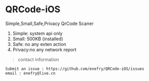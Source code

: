# QRCode-iOS

Simple,Small,Safe,Privacy QrCode Scaner

1. Simple: system api only
2. Small:  500KB (installed)
3. Safe:   no any exten action
4. Privacy:no any network report



> contact information
```
Submit an issue : https://github.com/enefry/QRCode-iOS/issues
email : enefry@live.cn
```
